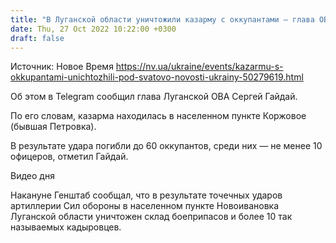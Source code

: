 ```yaml
---
title: "В Луганской области уничтожили казарму с оккупантами — глава ОВА"
date: Thu, 27 Oct 2022 10:22:00 +0300
draft: false
---
```

Источник: Новое Время https://nv.ua/ukraine/events/kazarmu-s-okkupantami-unichtozhili-pod-svatovo-novosti-ukrainy-50279619.html


Об этом в Telegram сообщил глава Луганской ОВА Сергей Гайдай.

По его словам, казарма находилась в населенном пункте Коржовое (бывшая Петровка).

В результате удара погибли до 60 оккупантов, среди них — не менее 10 офицеров, отметил Гайдай.

 Видео дня   

Накануне Генштаб сообщал, что в результате точечных ударов артиллерии Сил обороны в населенном пункте Новоивановка Луганской области уничтожен склад боеприпасов и более 10 так называемых кадыровцев.
